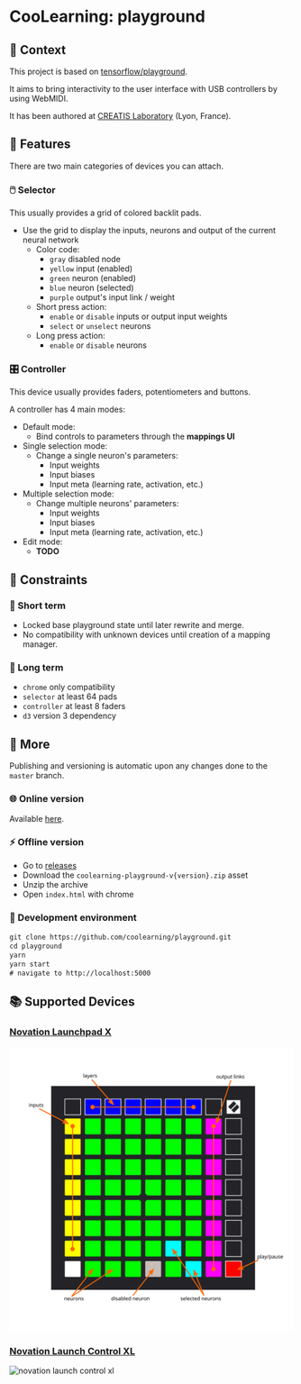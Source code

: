 # CooLearning: playground

## 📖 Context

This project is based
on [tensorflow/playground](https://github.com/tensorflow/playground).

It aims to bring interactivity to the user interface with USB controllers by
using WebMIDI.

It has been authored
at [CREATIS Laboratory](https://www.creatis.insa-lyon.fr/site7/fr) (Lyon,
France).

## 🚀 Features

There are two main categories of devices you can attach.

### 🖱️ Selector

This usually provides a grid of colored backlit pads.

- Use the grid to display the inputs, neurons and output of the current neural
  network
  - Color code:
    - `gray` disabled node
    - `yellow` input (enabled)
    - `green` neuron (enabled)
    - `blue` neuron (selected)
    - `purple` output's input link / weight
  - Short press action:
    - `enable` or `disable` inputs or output input weights
    - `select` or `unselect` neurons
  - Long press action:
    - `enable` or `disable` neurons

### 🎛️ Controller

This device usually provides faders, potentiometers and buttons.

A controller has 4 main modes:

- Default mode:
  - Bind controls to parameters through the **mappings UI**
- Single selection mode:
  - Change a single neuron's parameters:
    - Input weights
    - Input biases
    - Input meta (learning rate, activation, etc.)
- Multiple selection mode:
  - Change multiple neurons' parameters:
    - Input weights
    - Input biases
    - Input meta (learning rate, activation, etc.)
- Edit mode:
  - **TODO**

## 🧮 Constraints

### 🧵 Short term

- Locked base playground state until later rewrite and merge.
- No compatibility with unknown devices until creation of a mapping manager.

### 🧶 Long term

- `chrome` only compatibility
- `selector` at least 64 pads
- `controller` at least 8 faders
- `d3` version 3 dependency

## 💫 More

Publishing and versioning is automatic upon any changes done to the `master`
branch.

### 🌐 Online version

Available [here](https://coolearning.github.io/playground).

### ⚡ Offline version

- Go to [releases](https://github.com/CooLearning/playground/releases)
- Download the `coolearning-playground-v{version}.zip` asset
- Unzip the archive
- Open `index.html` with chrome

### 🔨 Development environment

```shell
git clone https://github.com/coolearning/playground.git
cd playground
yarn
yarn start
# navigate to http://localhost:5000
```

## 📚 Supported Devices

### [Novation Launchpad X](https://novationmusic.com/en/launch/launchpad-x)

![](assets/known-devices-drawings/novation-launchpad-x-drawing.svg)

### [Novation Launch Control XL](https://novationmusic.com/en/launch/launch-control-xl)

<img alt="novation launch control xl" width="200px" src="https://novationmusic.com/sites/novation/files/LCXL-overhead-1067-1062.png">

